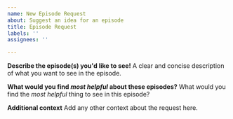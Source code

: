 ```yaml
---
name: New Episode Request
about: Suggest an idea for an episode
title: Episode Request
labels: ''
assignees: ''

---
```


**Describe the episode(s) you'd like to see!**
A clear and concise description of what you want to see in the episode.

**What would you find _most helpful_ about these episodes?**
What would you find the _most helpful_ thing to see in this episode?

**Additional context**
Add any other context about the request here.
